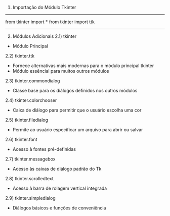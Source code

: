1) Importação do Módulo Tkinter
________________________
from tkinter import *
from tkinter import ttk
________________________

2) Módulos Adicionais
2.1) tkinter
- Módulo Principal

2.2) tkinter.ttk
- Fornece alternativas mais modernas para o módulo principal tkinter
- Módulo essêncial para muitos outros módulos

2.3) tkinter.commondialog
- Classe base para os diálogos definidos nos outros módulos

2.4) tkinter.colorchooser
- Caixa de diálogo para permitir que o usuário escolha uma cor

2.5) tkinter.filedialog
- Permite ao usuário especificar um arquivo para abrir ou salvar

2.6) tkinter.font
- Acesso à fontes pré-definidas

2.7) tkinter.messagebox
- Acesso às caixas de diálogo padrão do Tk

2.8) tkinter.scrolledtext
- Acesso à barra de rolagem vertical integrada

2.9) tkinter.simpledialog
- Diálogos básicos e funções de conveniência
